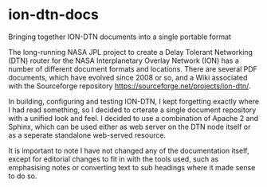 # ion-dtn-docs
Bringing together ION-DTN documents into a single portable format 

The long-running NASA JPL project to create a Delay Tolerant Networking (DTN) router for the NASA Interplanetary Overlay Network (ION) has a number of different document formats and locations. There are several PDF documents, which have evolved since 2008 or so, and a Wiki associated with the Sourceforge repository https://sourceforge.net/projects/ion-dtn/.

In building, configuring and testing ION-DTN, I kept forgetting exactly where I had read something, so I decided to crterate a single document repository with a unified look and feel. I decided to use a combination of Apache 2 and Sphinx, which can be used either as web server on the DTN node itself or as a seperate standalone web-served resource.

It is important to note I have not changed any of the documentation itself, except for editorial changes to fit in with the tools used, such as emphasising notes or converting text to sub headings where it made sense to do so.
